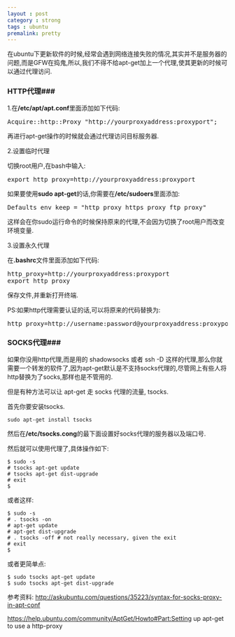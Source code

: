```yaml
---
layout : post
category : strong
tags : ubuntu
premalink: pretty
---
```

在ubuntu下更新软件的时候,经常会遇到网络连接失败的情况,其实并不是服务器的问题,而是GFW在捣鬼,所以,我们不得不给apt-get加上一个代理,使其更新的时候可以通过代理访问.

### HTTP代理###
1.在<strong>/etc/apt/apt.conf</strong>里面添加如下代码:

<pre>Acquire::http::Proxy "http://yourproxyaddress:proxyport";</pre>

再进行apt-get操作的时候就会通过代理访问目标服务器.

2.设置临时代理

切换root用户,在bash中输入:
<pre>export http_proxy=http://yourproxyaddress:proxyport</pre>

如果要使用<strong>sudo apt-get</strong>的话,你需要在<strong>/etc/sudoers</strong>里面添加:
<pre>Defaults env_keep = "http_proxy https_proxy ftp_proxy"</pre>

这样会在你sudo运行命令的时候保持原来的代理,不会因为切换了root用户而改变环境变量.

3.设置永久代理

在<strong>.bashrc</strong>文件里面添加如下代码:

<pre>http_proxy=http://yourproxyaddress:proxyport
export http_proxy</pre>

保存文件,并重新打开终端.

PS:如果http代理需要认证的话,可以将原来的代码替换为:

<pre>http_proxy=http://username:password@yourproxyaddress:proxyport</pre>

### SOCKS代理###
如果你没用http代理,而是用的 shadowsocks 或者 ssh -D 这样的代理,那么你就需要一个转发的软件了,因为apt-get默认是不支持socks代理的,尽管网上有些人将http替换为了socks,那样也是不管用的.

但是有种方法可以让 apt-get 走 socks 代理的流量, tsocks.

首先你要安装tsocks.

    sudo apt-get install tsocks

然后在<strong>/etc/tsocks.cong</strong>的最下面设置好socks代理的服务器以及端口号.

然后就可以使用代理了,具体操作如下:

    $ sudo -s
    # tsocks apt-get update
    # tsocks apt-get dist-upgrade
    # exit
    $

或者这样:

    $ sudo -s
    # . tsocks -on
    # apt-get update
    # apt-get dist-upgrade
    # . tsocks -off # not really necessary, given the exit
    # exit
    $

或者更简单点:

    $ sudo tsocks apt-get update
    $ sudo tsocks apt-get dist-upgrade

参考资料:
http://askubuntu.com/questions/35223/syntax-for-socks-proxy-in-apt-conf

https://help.ubuntu.com/community/AptGet/Howto#Part:Setting up apt-get to use a http-proxy